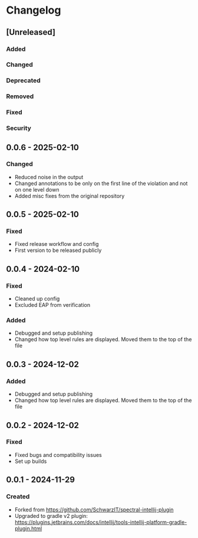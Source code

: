 <!-- @formatter:off -->
<!-- Keep a Changelog guide -> https://keepachangelog.com -->

# Changelog

## [Unreleased]

### Added

### Changed

### Deprecated

### Removed

### Fixed

### Security

## 0.0.6 - 2025-02-10

### Changed

- Reduced noise in the output
- Changed annotations to be only on the first line of the violation and not on one level down
- Added misc fixes from the original repository

## 0.0.5 - 2025-02-10

### Fixed

- Fixed release workflow and config
- First version to be released publicly

## 0.0.4 - 2024-02-10

### Fixed

- Cleaned up config
- Excluded EAP from verification

### Added

- Debugged and setup publishing
- Changed how top level rules are displayed. Moved them to the top of the file

## 0.0.3 - 2024-12-02

### Added

- Debugged and setup publishing
- Changed how top level rules are displayed. Moved them to the top of the file

## 0.0.2 - 2024-12-02

### Fixed

- Fixed bugs and compatibility issues
- Set up builds

## 0.0.1 - 2024-11-29

### Created

- Forked from https://github.com/SchwarzIT/spectral-intellij-plugin
- Upgraded to gradle v2 plugin: https://plugins.jetbrains.com/docs/intellij/tools-intellij-platform-gradle-plugin.html
